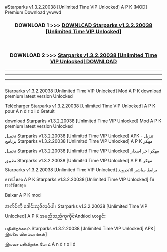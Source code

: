 #Starparks v1.3.2.20038  [Unlimited Time VIP Unlocked] A P K [MOD] Premium Download yvwwd



<div align="center">

<h3>DOWNLOAD 1 >>> <a href="https://teeasianyam.web.app?sq=Starparks v1.3.2.20038  [Unlimited Time VIP Unlocked]">DOWNLOAD Starparks v1.3.2.20038  [Unlimited Time VIP Unlocked] </a></h3><br>

<h3>DOWNLOAD 2 >>> <a href="https://teeasianyam.web.app?sq=Starparks v1.3.2.20038  [Unlimited Time VIP Unlocked] ">Starparks v1.3.2.20038  [Unlimited Time VIP Unlocked]  DOWNLOAD </a></h3>

</div>


----------------------------------------------------------

----------------------------------------------------------

----------------------------------------------------------

----------------------------------------------------------


Starparks v1.3.2.20038  [Unlimited Time VIP Unlocked]  Mod A P K download premium latest version Unlocked

Télécharger Starparks v1.3.2.20038  [Unlimited Time VIP Unlocked]  A P K pour A n d r o i d Gratuit

download Starparks v1.3.2.20038  [Unlimited Time VIP Unlocked]  Mod A P K premium latest version Unlocked

تحميل Starparks v1.3.2.20038  [Unlimited Time VIP Unlocked]  APK - تنزيل برنامج Starparks v1.3.2.20038  [Unlimited Time VIP Unlocked]  A P K مهكر

تحميل Starparks v1.3.2.20038  [Unlimited Time VIP Unlocked]  مهكر اخر اصدار

تطبيق Starparks v1.3.2.20038  [Unlimited Time VIP Unlocked]  A P K مهكر

Starparks v1.3.2.20038  [Unlimited Time VIP Unlocked]  برابط مباشر للاندرويد

ดาวน์โหลด A P K Starparks v1.3.2.20038  [Unlimited Time VIP Unlocked]  รับเวอร์ชันล่าสุด

Baixar A P K mod

အက်ပ်ကို ဒေါင်းလုဒ်လုပ်ပါ။ Starparks v1.3.2.20038  [Unlimited Time VIP Unlocked]  A P K အမည်သည်ကူကိုင်Andriod ဗားရှင်း

பதிவிறக்கவும் Starparks v1.3.2.20038  [Unlimited Time VIP Unlocked]  APK[ இல்லை விளம்பரங்கள்] 
 
இலவச பதிவிறக்க மோட் A n d r o i d



